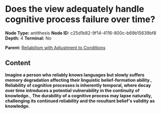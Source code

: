 # Does the view adequately handle cognitive process failure over time?

**Node Type:** antithesis
**Node ID:** c25d1b82-9f14-4116-800c-b69b15639bf8
**Depth:** 4
**Terminal:** No

**Parent:** [Reliabilism with Adjustment to Conditions](reliabilism-with-adjustment-to-conditions-synthesis-3bb29a6f-93c9-4729-aeba-712624404c1b.md)

## Content

**Imagine a person who reliably knows languages but slowly suffers memory degradation affecting their linguistic belief-formation ability.**, **Reliability of cognitive processes is inherently temporal, where decay over time introduces a potential vulnerability in the continuity of knowledge.**, **The durability of a cognitive process may lapse naturally, challenging its continued reliability and the resultant belief's validity as knowledge.**
